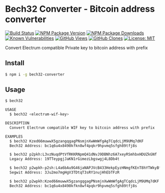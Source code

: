 # Bech32 Converter - Bitcoin address converter

[![Build Status](https://github.com/ayanamitech/bech32-converter/actions/workflows/build.yml/badge.svg)](https://github.com/ayanamitech/bech32-converter/actions)
[![NPM Package Version](https://img.shields.io/npm/v/bech32-converter.svg)](https://npmjs.org/package/bech32-converter)
[![NPM Package Downloads](https://img.shields.io/npm/dm/bech32-converter.svg)](https://npmjs.org/package/bech32-converter)
[![Known Vulnerabilities](https://snyk.io/test/github/ayanamitech/bech32-converter/badge.svg?style=flat-square)](https://snyk.io/test/github/ayanamitech/bech32-converter)
[![GitHub Views](https://img.shields.io/badge/dynamic/json?color=green&label=Views&query=uniques&url=https://github.com/ayanamitech/node-github-repo-stats/blob/main/data/ayanamitech/bech32-converter/views.json?raw=True&logo=github)](https://github.com/ayanamitech/bech32-converter)
[![GitHub Clones](https://img.shields.io/badge/dynamic/json?color=success&label=Clone&query=uniques&url=https://github.com/ayanamitech/node-github-repo-stats/blob/main/data/ayanamitech/bech32-converter/clone.json?raw=True&logo=github)](https://github.com/ayanamitech/bech32-converter)
[![License: MIT](https://img.shields.io/badge/License-MIT-blue.svg?style=flat-square)](https://opensource.org/licenses/MIT)

Convert Electrum compatible Private key to bitcoin address with prefix

## Install

```bash
$ npm i -g bech32-converter
```

## Usage

```bash
$ bech32

USAGE
  $ bech32 <electrum-wif-key>

DESCRIPTION
  Convert Electrum compatible WIF key to bitcoin address with prefix

EXAMPLES
  $ bech32 Kzed66muwwX5gzangqgagPNsmjnXwWmWfgAgTCqdcLjM9UMq7dKF
  Bech32 Address: bc1q6u4x8490kfkn8wf4pqkr9hpvmq5sfgh89tfj8s

  $ bech32 p2pkh:L3vzNuqdPtVfRKKRNpmQ41dNvJ9DBNhz6A7xeyRSmhbxHDUZkGNf
  Legacy Address: 19TTeypgjJaKN1rGimezLbgswgj4L8Db4t

  $ bech32 p2wpkh-p2sh:L4a6bAu9G46jaNAPJVcB433HekpEyzHNmgfKEnT8hYTWkyBfhrrZ
  Segwit Address: 3Ju2mo7mgHgV3TDtqT3sRY1nujHhEbTFzR

  $ bech32 p2wpkh:Kzed66muwwX5gzangqgagPNsmjnXwWmWfgAgTCqdcLjM9UMq7dKF
  Bech32 Address: bc1q6u4x8490kfkn8wf4pqkr9hpvmq5sfgh89tfj8s
```
